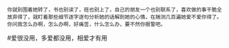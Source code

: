``` 
你就别围着她转了，书也别读了，班也别上了，自己的朋友一个也别联系了，喜欢做的事干脆全放弃得了，就盯着那些细节逐字逐句分析她的话解剖她的心情，在揣测几百遍她爱不爱你得了。你问我怎么办啊，怎么办啊，好痛苦，什么怎么办，要不然你报警吧。
```

#爱很没用，多爱都没用，相爱才有用

